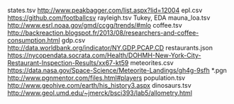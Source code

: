 states.tsv          http://www.peakbagger.com/list.aspx?lid=12004
epl.csv             https://github.com/footballcsv
rayleigh.tsv        Tukey, EDA
mauna_loa.tsv       http://www.esrl.noaa.gov/gmd/ccgg/trends/#mlo
coffee.tsv          http://backreaction.blogspot.fr/2013/08/researchers-and-coffee-consumption.html
gdp.csv             http://data.worldbank.org/indicator/NY.GDP.PCAP.CD
restaurants.json    https://nycopendata.socrata.com/Health/DOHMH-New-York-City-Restaurant-Inspection-Results/xx67-kt59
meteorites.csv      https://data.nasa.gov/Space-Science/Meteorite-Landings/gh4g-9sfh
*.pgn               http://www.pgnmentor.com/files.html#players
population.tsv      http://www.geohive.com/earth/his_history3.aspx
dinosaurs.tsv       http://www.geol.umd.edu/~jmerck/bsci393/lab5/allometry.html
